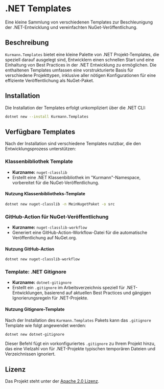 # .NET Templates

Eine kleine Sammlung von verschiedenen Templates zur Beschleunigung der .NET-Entwicklung  und vereinfachten NuGet-Veröffentlichung.

## Beschreibung

`Kurmann.Templates` bietet eine kleine Palette von .NET Projekt-Templates, die speziell darauf ausgelegt sind, Entwicklern einen schnellen Start und eine Einhaltung von Best Practices in der .NET Entwicklung zu ermöglichen. Die enthaltenen Templates umfassen eine vorstrukturierte Basis für verschiedene Projekttypen, inklusive aller nötigen Konfigurationen für eine effiziente Veröffentlichung als NuGet-Paket.

## Installation

Die Installation der Templates erfolgt unkompliziert über die .NET CLI:

```bash
dotnet new --install Kurmann.Templates
```

## Verfügbare Templates

Nach der Installation sind verschiedene Templates nutzbar, die den Entwicklungsprozess unterstützen:

### Klassenbibliothek Template

- **Kurzname:** `nuget-classlib`
- Erstellt eine .NET Klassenbibliothek im "Kurmann"-Namespace, vorbereitet für die NuGet-Veröffentlichung.

#### Nutzung Klassenbibliotheks-Template

```bash
dotnet new nuget-classlib -n MeinNugetPaket -o src
```

### GitHub-Action für NuGet-Veröffentlichung

- **Kurzname:** `nuget-classlib-workflow`
- Generiert eine GitHub-Action-Workflow-Datei für die automatische Veröffentlichung auf NuGet.org.

#### Nutzung GitHub-Action

```bash
dotnet new nuget-classlib-workflow
```

### Template: .NET Gitignore

- **Kurzname:** `dotnet-gitignore`
- Erstellt ein `.gitignore` im Arbeitsverzeichnis speziell für .NET-Entwicklungen, basierend auf aktuellen Best Practices und gängigen Ignorierungsregeln für .NET-Projekte.

#### Nutzung Gitignore-Template

Nach der Installation des `Kurmann.Templates` Pakets kann das `.gitignore` Template wie folgt angewendet werden:

```bash
dotnet new dotnet-gitignore
```

Dieser Befehl fügt ein vorkonfiguriertes `.gitignore` zu Ihrem Projekt hinzu, das eine Vielzahl von für .NET-Projekte typischen temporären Dateien und Verzeichnissen ignoriert.

## Lizenz

Das Projekt steht unter der [Apache 2.0 Lizenz](LICENSE).
